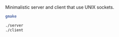 Minimalistic server and client that use UNIX sockets.

```sh
gmake
```

```sh
./server
./client
```
